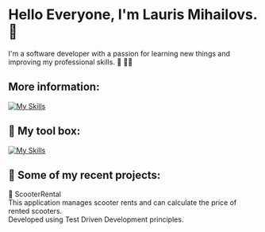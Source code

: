 # **Hello Everyone, I'm Lauris Mihailovs.** :wave:

I'm a software developer with a passion for learning new things and improving my professional skills. :brain: :man_technologist:

## More information: 

[![My Skills](https://skillicons.dev/icons?i=linkedin)](https://www.linkedin.com/in/lauris-mihailovs/)

## :toolbox: My tool box:

[![My Skills](https://skillicons.dev/icons?i=cs,dotnet,git,ts,html,css,sqlite)]()

## 📝 Some of my recent projects:

🛴 ScooterRental <br />
This application manages scooter rents and can calculate the price of rented scooters.<br />
Developed using Test Driven Development principles. 





